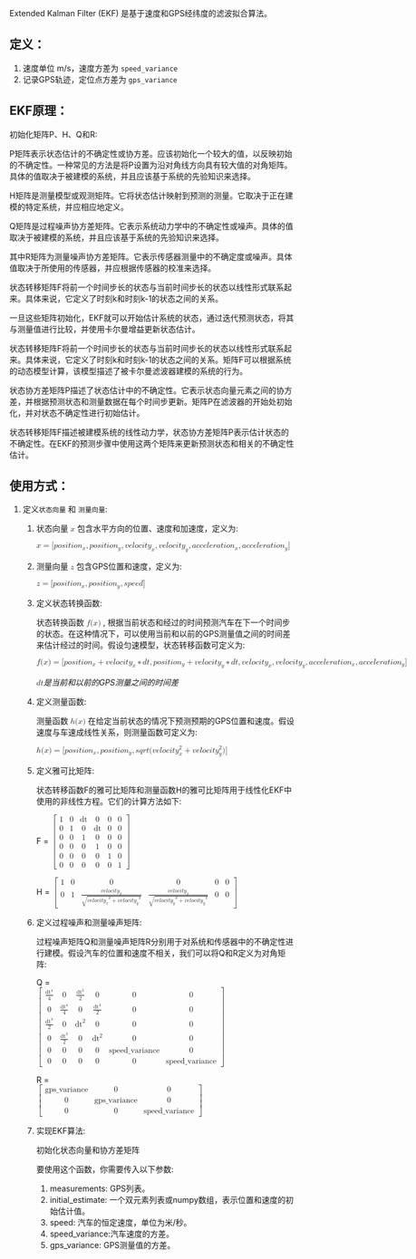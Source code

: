 
Extended Kalman Filter (EKF) 是基于速度和GPS经纬度的滤波拟合算法。

## 定义：
1. 速度单位 m/s，速度方差为 `speed_variance`
1. 记录GPS轨迹，定位点方差为 `gps_variance`

## EKF原理：
初始化矩阵P、H、Q和R:

P矩阵表示状态估计的不确定性或协方差。应该初始化一个较大的值，以反映初始的不确定性。一种常见的方法是将P设置为沿对角线方向具有较大值的对角矩阵。具体的值取决于被建模的系统，并且应该基于系统的先验知识来选择。

H矩阵是测量模型或观测矩阵。它将状态估计映射到预测的测量。它取决于正在建模的特定系统，并应相应地定义。

Q矩阵是过程噪声协方差矩阵。它表示系统动力学中的不确定性或噪声。具体的值取决于被建模的系统，并且应该基于系统的先验知识来选择。

其中R矩阵为测量噪声协方差矩阵。它表示传感器测量中的不确定度或噪声。具体值取决于所使用的传感器，并应根据传感器的校准来选择。

状态转移矩阵F将前一个时间步长的状态与当前时间步长的状态以线性形式联系起来。具体来说，它定义了时刻k和时刻k-1的状态之间的关系。

一旦这些矩阵初始化，EKF就可以开始估计系统的状态，通过迭代预测状态，将其与测量值进行比较，并使用卡尔曼增益更新状态估计。

状态转移矩阵F将前一个时间步长的状态与当前时间步长的状态以线性形式联系起来。具体来说，它定义了时刻k和时刻k-1的状态之间的关系。矩阵F可以根据系统的动态模型计算，该模型描述了被卡尔曼滤波器建模的系统的行为。

状态协方差矩阵P描述了状态估计中的不确定性。它表示状态向量元素之间的协方差，并根据预测状态和测量数据在每个时间步更新。矩阵P在滤波器的开始处初始化，并对状态不确定性进行初始估计。

状态转移矩阵F描述被建模系统的线性动力学，状态协方差矩阵P表示估计状态的不确定性。在EKF的预测步骤中使用这两个矩阵来更新预测状态和相关的不确定性估计。

## 使用方式：
1. 定义`状态向量` 和 `测量向量`:

    1. 状态向量
        <math xmlns="http://www.w3.org/1998/Math/MathML">
        <mi>x</mi>
        </math>
    包含水平方向的位置、速度和加速度，定义为:

        <math xmlns="http://www.w3.org/1998/Math/MathML">
            <mi>x</mi>
            <mo>=</mo>
            <mo stretchy="false">[</mo>
            <mi>p</mi>
            <mi>o</mi>
            <mi>s</mi>
            <mi>i</mi>
            <mi>t</mi>
            <mi>i</mi>
            <mi>o</mi>
            <msub>
                <mi>n</mi>
                <mi>x</mi>
            </msub>
            <mo>,</mo>
            <mi>p</mi>
            <mi>o</mi>
            <mi>s</mi>
            <mi>i</mi>
            <mi>t</mi>
            <mi>i</mi>
            <mi>o</mi>
            <msub>
                <mi>n</mi>
                <mi>y</mi>
            </msub>
            <mo>,</mo>
            <mi>v</mi>
            <mi>e</mi>
            <mi>l</mi>
            <mi>o</mi>
            <mi>c</mi>
            <mi>i</mi>
            <mi>t</mi>
            <msub>
                <mi>y</mi>
                <mi>x</mi>
            </msub>
            <mo>,</mo>
            <mi>v</mi>
            <mi>e</mi>
            <mi>l</mi>
            <mi>o</mi>
            <mi>c</mi>
            <mi>i</mi>
            <mi>t</mi>
            <msub>
                <mi>y</mi>
                <mi>y</mi>
            </msub>
            <mo>,</mo>
            <mi>a</mi>
            <mi>c</mi>
            <mi>c</mi>
            <mi>e</mi>
            <mi>l</mi>
            <mi>e</mi>
            <mi>r</mi>
            <mi>a</mi>
            <mi>t</mi>
            <mi>i</mi>
            <mi>o</mi>
            <msub>
                <mi>n</mi>
                <mi>x</mi>
            </msub>
            <mo>,</mo>
            <mi>a</mi>
            <mi>c</mi>
            <mi>c</mi>
            <mi>e</mi>
            <mi>l</mi>
            <mi>e</mi>
            <mi>r</mi>
            <mi>a</mi>
            <mi>t</mi>
            <mi>i</mi>
            <mi>o</mi>
            <msub>
                <mi>n</mi>
                <mi>y</mi>
            </msub>
            <mo stretchy="false">]</mo>
        </math>
        
    1. 测量向量
        <math xmlns="http://www.w3.org/1998/Math/MathML">
        <mi>z</mi>
        </math>
        包含GPS位置和速度，定义为:

        <math xmlns="http://www.w3.org/1998/Math/MathML">
        <mi>z</mi>
        <mo>=</mo>
        <mo stretchy="false">[</mo>
        <mi>p</mi>
        <mi>o</mi>
        <mi>s</mi>
        <mi>i</mi>
        <mi>t</mi>
        <mi>i</mi>
        <mi>o</mi>
        <msub>
            <mi>n</mi>
            <mi>x</mi>
        </msub>
        <mo>,</mo>
        <mi>p</mi>
        <mi>o</mi>
        <mi>s</mi>
        <mi>i</mi>
        <mi>t</mi>
        <mi>i</mi>
        <mi>o</mi>
        <msub>
            <mi>n</mi>
            <mi>y</mi>
        </msub>
        <mo>,</mo>
        <mi>s</mi>
        <mi>p</mi>
        <mi>e</mi>
        <mi>e</mi>
        <mi>d</mi>
        <mo stretchy="false">]</mo>
        </math>

    1. 定义状态转换函数:

        状态转换函数
        <math xmlns="http://www.w3.org/1998/Math/MathML">
        <mi>f</mi>
        <mi>(</mi>
        <mi>x</mi>
        <mi>)</mi>
        </math>
        , 根据当前状态和经过的时间预测汽车在下一个时间步的状态。在这种情况下，可以使用当前和以前的GPS测量值之间的时间差来估计经过的时间。假设匀速模型，状态转移函数可定义为:

        <math xmlns="http://www.w3.org/1998/Math/MathML">
        <mi>f</mi>
        <mo stretchy="false">(</mo>
        <mi>x</mi>
        <mo stretchy="false">)</mo>
        <mo>=</mo>
        <mo stretchy="false">[</mo>
        <mi>p</mi>
        <mi>o</mi>
        <mi>s</mi>
        <mi>i</mi>
        <mi>t</mi>
        <mi>i</mi>
        <mi>o</mi>
        <msub>
            <mi>n</mi>
            <mi>x</mi>
        </msub>
        <mo>+</mo>
        <mi>v</mi>
        <mi>e</mi>
        <mi>l</mi>
        <mi>o</mi>
        <mi>c</mi>
        <mi>i</mi>
        <mi>t</mi>
        <msub>
            <mi>y</mi>
            <mi>x</mi>
        </msub>
        <mo>&#x2217;</mo>
        <mi>d</mi>
        <mi>t</mi>
        <mo>,</mo>
        <mi>p</mi>
        <mi>o</mi>
        <mi>s</mi>
        <mi>i</mi>
        <mi>t</mi>
        <mi>i</mi>
        <mi>o</mi>
        <msub>
            <mi>n</mi>
            <mi>y</mi>
        </msub>
        <mo>+</mo>
        <mi>v</mi>
        <mi>e</mi>
        <mi>l</mi>
        <mi>o</mi>
        <mi>c</mi>
        <mi>i</mi>
        <mi>t</mi>
        <msub>
            <mi>y</mi>
            <mi>y</mi>
        </msub>
        <mo>&#x2217;</mo>
        <mi>d</mi>
        <mi>t</mi>
        <mo>,</mo>
        <mi>v</mi>
        <mi>e</mi>
        <mi>l</mi>
        <mi>o</mi>
        <mi>c</mi>
        <mi>i</mi>
        <mi>t</mi>
        <msub>
            <mi>y</mi>
            <mi>x</mi>
        </msub>
        <mo>,</mo>
        <mi>v</mi>
        <mi>e</mi>
        <mi>l</mi>
        <mi>o</mi>
        <mi>c</mi>
        <mi>i</mi>
        <mi>t</mi>
        <msub>
            <mi>y</mi>
            <mi>y</mi>
        </msub>
        <mo>,</mo>
        <mi>a</mi>
        <mi>c</mi>
        <mi>c</mi>
        <mi>e</mi>
        <mi>l</mi>
        <mi>e</mi>
        <mi>r</mi>
        <mi>a</mi>
        <mi>t</mi>
        <mi>i</mi>
        <mi>o</mi>
        <msub>
            <mi>n</mi>
            <mi>x</mi>
        </msub>
        <mo>,</mo>
        <mi>a</mi>
        <mi>c</mi>
        <mi>c</mi>
        <mi>e</mi>
        <mi>l</mi>
        <mi>e</mi>
        <mi>r</mi>
        <mi>a</mi>
        <mi>t</mi>
        <mi>i</mi>
        <mi>o</mi>
        <msub>
            <mi>n</mi>
            <mi>y</mi>
        </msub>
        <mo stretchy="false">]</mo>
        </math>
        
        
        _<math xmlns="http://www.w3.org/1998/Math/MathML">
        <mi>d</mi>
        <mi>t</mi>
        </math>是当前和以前的GPS测量之间的时间差_
        
    1. 定义测量函数:
        
        测量函数
        <math xmlns="http://www.w3.org/1998/Math/MathML">
        <mi>h</mi>
        <mi>(</mi>
        <mi>x</mi>
        <mi>)</mi>
        </math>
        在给定当前状态的情况下预测预期的GPS位置和速度。假设速度与车速成线性关系，则测量函数可定义为:

        <math xmlns="http://www.w3.org/1998/Math/MathML">
        <mi>h</mi>
        <mo stretchy="false">(</mo>
        <mi>x</mi>
        <mo stretchy="false">)</mo>
        <mo>=</mo>
        <mo stretchy="false">[</mo>
        <mi>p</mi>
        <mi>o</mi>
        <mi>s</mi>
        <mi>i</mi>
        <mi>t</mi>
        <mi>i</mi>
        <mi>o</mi>
        <msub>
            <mi>n</mi>
            <mi>x</mi>
        </msub>
        <mo>,</mo>
        <mi>p</mi>
        <mi>o</mi>
        <mi>s</mi>
        <mi>i</mi>
        <mi>t</mi>
        <mi>i</mi>
        <mi>o</mi>
        <msub>
            <mi>n</mi>
            <mi>y</mi>
        </msub>
        <mo>,</mo>
        <mi>s</mi>
        <mi>q</mi>
        <mi>r</mi>
        <mi>t</mi>
        <mo stretchy="false">(</mo>
        <mi>v</mi>
        <mi>e</mi>
        <mi>l</mi>
        <mi>o</mi>
        <mi>c</mi>
        <mi>i</mi>
        <mi>t</mi>
        <msubsup>
            <mi>y</mi>
            <mi>x</mi>
            <mn>2</mn>
        </msubsup>
        <mo>+</mo>
        <mi>v</mi>
        <mi>e</mi>
        <mi>l</mi>
        <mi>o</mi>
        <mi>c</mi>
        <mi>i</mi>
        <mi>t</mi>
        <msubsup>
            <mi>y</mi>
            <mi>y</mi>
            <mn>2</mn>
        </msubsup>
        <mo stretchy="false">)</mo>
        <mo stretchy="false">]</mo>
        </math>

    1. 定义雅可比矩阵:

        状态转移函数F的雅可比矩阵和测量函数H的雅可比矩阵用于线性化EKF中使用的非线性方程。它们的计算方法如下:

        F = 
        <math xmlns="http://www.w3.org/1998/Math/MathML">
        <mrow>
            <mo>[</mo>
            <mtable>
            <mtr>
                <mtd><mn>1</mn></mtd>
                <mtd><mn>0</mn></mtd>
                <mtd><mi>dt</mi></mtd>
                <mtd><mn>0</mn></mtd>
                <mtd><mn>0</mn></mtd>
                <mtd><mn>0</mn></mtd>
            </mtr>
            <mtr>
                <mtd><mn>0</mn></mtd>
                <mtd><mn>1</mn></mtd>
                <mtd><mn>0</mn></mtd>
                <mtd><mi>dt</mi></mtd>
                <mtd><mn>0</mn></mtd>
                <mtd><mn>0</mn></mtd>
            </mtr>
            <mtr>
                <mtd><mn>0</mn></mtd>
                <mtd><mn>0</mn></mtd>
                <mtd><mn>1</mn></mtd>
                <mtd><mn>0</mn></mtd>
                <mtd><mn>0</mn></mtd>
                <mtd><mn>0</mn></mtd>
            </mtr>
            <mtr>
                <mtd><mn>0</mn></mtd>
                <mtd><mn>0</mn></mtd>
                <mtd><mn>0</mn></mtd>
                <mtd><mn>1</mn></mtd>
                <mtd><mn>0</mn></mtd>
                <mtd><mn>0</mn></mtd>
            </mtr>
            <mtr>
                <mtd><mn>0</mn></mtd>
                <mtd><mn>0</mn></mtd>
                <mtd><mn>0</mn></mtd>
                <mtd><mn>0</mn></mtd>
                <mtd><mn>1</mn></mtd>
                <mtd><mn>0</mn></mtd>
            </mtr>
            <mtr>
                <mtd><mn>0</mn></mtd>
                <mtd><mn>0</mn></mtd>
                <mtd><mn>0</mn></mtd>
                <mtd><mn>0</mn></mtd>
                <mtd><mn>0</mn></mtd>
                <mtd><mn>1</mn></mtd>
            </mtr>
            </mtable>
            <mo>]</mo>
        </mrow>
        </math>

        H = 
        <math xmlns="http://www.w3.org/1998/Math/MathML">
        <mrow>
            <mo>[</mo>
            <mtable>
            <mtr>
                <mtd><mn>1</mn></mtd>
                <mtd><mn>0</mn></mtd>
                <mtd><mn>0</mn></mtd>
                <mtd><mn>0</mn></mtd>
                <mtd><mn>0</mn></mtd>
                <mtd><mn>0</mn></mtd>
            </mtr>
            <mtr>
                <mtd><mn>0</mn></mtd>
                <mtd><mn>1</mn></mtd>
                <mtd>
                <mfrac>
                    <m>
                    <mi>v</mi>
                    <mi>e</mi>
                    <mi>l</mi>
                    <mi>o</mi>
                    <mi>c</mi>
                    <mi>i</mi>
                    <mi>t</mi>
                    <msub>
                        <mi>y</mi>
                        <mi>x</mi>
                    </msub>
                    </m>
                    <msqrt>
                    <msup>
                        <m>
                    <mi>v</mi>
                    <mi>e</mi>
                    <mi>l</mi>
                    <mi>o</mi>
                    <mi>c</mi>
                    <mi>i</mi>
                    <mi>t</mi>
                    <msub>
                        <mi>y</mi>
                        <mi>x</mi>
                    </msub>
                    </m>
                        <mn>2</mn>
                    </msup>
                    <mo>+</mo>
                    <msup>
                        <m>
                    <mi>v</mi>
                    <mi>e</mi>
                    <mi>l</mi>
                    <mi>o</mi>
                    <mi>c</mi>
                    <mi>i</mi>
                    <mi>t</mi>
                    <msub>
                        <mi>y</mi>
                        <mi>y</mi>
                    </msub>
                    </m>
                        <mn>2</mn>
                    </msup>
                    </msqrt>
                </mfrac>
                </mtd>
                <mtd>
                <mfrac>
                                        <m>
                    <mi>v</mi>
                    <mi>e</mi>
                    <mi>l</mi>
                    <mi>o</mi>
                    <mi>c</mi>
                    <mi>i</mi>
                    <mi>t</mi>
                    <msub>
                        <mi>y</mi>
                        <mi>x</mi>
                    </msub>
                    </m>
                    <msqrt>
                    <msup>
                        <m>
                    <mi>v</mi>
                    <mi>e</mi>
                    <mi>l</mi>
                    <mi>o</mi>
                    <mi>c</mi>
                    <mi>i</mi>
                    <mi>t</mi>
                    <msub>
                        <mi>y</mi>
                        <mi>y</mi>
                    </msub>
                    </m>
                        <mn>2</mn>
                    </msup>
                    <mo>+</mo>
                    <msup>
                        <m>
                    <mi>v</mi>
                    <mi>e</mi>
                    <mi>l</mi>
                    <mi>o</mi>
                    <mi>c</mi>
                    <mi>i</mi>
                    <mi>t</mi>
                    <msub>
                        <mi>y</mi>
                        <mi>y</mi>
                    </msub>
                    </m>
                        <mn>2</mn>
                    </msup>
                    </msqrt>
                </mfrac>
                </mtd>
                <mtd><mn>0</mn></mtd>
                <mtd><mn>0</mn></mtd>
            </mtr>
            </mtable>
            <mo>]</mo>
        </mrow>
        </math>

    1. 定义过程噪声和测量噪声矩阵:
        
        过程噪声矩阵Q和测量噪声矩阵R分别用于对系统和传感器中的不确定性进行建模。假设汽车的位置和速度不相关，我们可以将Q和R定义为对角矩阵:

        Q =  
        <math xmlns="http://www.w3.org/1998/Math/MathML"> 
        <mrow> 
            <mo>[</mo> 
            <mtable> 
            <mtr> 
                <mtd><mfrac><msup><mi>dt</mi><mn>4</mn></msup><mn>4</mn></mfrac></mtd> 
                <mtd><mn>0</mn></mtd> 
                <mtd><mfrac><msup><mi>dt</mi><mn>3</mn></msup><mn>2</mn></mfrac></mtd> 
                <mtd><mn>0</mn></mtd> 
                <mtd><mn>0</mn></mtd> 
                <mtd><mn>0</mn></mtd> 
            </mtr> 
            <mtr> 
                <mtd><mn>0</mn></mtd> 
                <mtd><mfrac><msup><mi>dt</mi><mn>4</mn></msup><mn>4</mn></mfrac></mtd> 
                <mtd><mn>0</mn></mtd> 
                <mtd><mfrac><msup><mi>dt</mi><mn>3</mn></msup><mn>2</mn></mfrac></mtd> 
                <mtd><mn>0</mn></mtd> 
                <mtd><mn>0</mn></mtd> 
            </mtr> 
            <mtr> 
                <mtd><mfrac><msup><mi>dt</mi><mn>3</mn></msup><mn>2</mn></mfrac></mtd> 
                <mtd><mn>0</mn></mtd> 
                <mtd><msup><mi>dt</mi><mn>2</mn></msup></mtd> 
                <mtd><mn>0</mn></mtd> 
                <mtd><mn>0</mn></mtd> 
                <mtd><mn>0</mn></mtd> 
            </mtr> 
            <mtr> 
                <mtd><mn>0</mn></mtd> 
                <mtd><mfrac><msup><mi>dt</mi><mn>3</mn></msup><mn>2</mn></mfrac></mtd> 
                <mtd><mn>0</mn></mtd> 
                <mtd><msup><mi>dt</mi><mn>2</mn></msup></mtd> 
                <mtd><mn>0</mn></mtd> 
                <mtd><mn>0</mn></mtd> 
            </mtr> 
            <mtr> 
                <mtd><mn>0</mn></mtd> 
                <mtd><mn>0</mn></mtd> 
                <mtd><mn>0</mn></mtd> 
                <mtd><mn>0</mn></mtd> 
                <mtd><mi>speed_variance</mi></mtd> 
                <mtd><mn>0</mn></mtd> 
            </mtr> 
            <mtr> 
                <mtd><mn>0</mn></mtd> 
                <mtd><mn>0</mn></mtd> 
                <mtd><mn>0</mn></mtd> 
                <mtd><mn>0</mn></mtd> 
                <mtd><mn>0</mn></mtd> 
                <mtd><mi>speed_variance</mi></mtd> 
            </mtr> 
            </mtable> 
            <mo>]</mo> 
        </mrow> 
        </math> 
        
        R =  
        <math xmlns="http://www.w3.org/1998/Math/MathML"> 
        <mrow> 
            <mo>[</mo> 
            <mtable> 
            <mtr> 
                <mtd><mi>gps_variance</mi></mtd> 
                <mtd><mn>0</mn></mtd> 
                <mtd><mn>0</mn></mtd> 
            </mtr> 
            <mtr> 
                <mtd><mn>0</mn></mtd> 
                <mtd><mi>gps_variance</mi></mtd> 
                <mtd><mn>0</mn></mtd> 
            </mtr> 
            <mtr> 
                <mtd><mn>0</mn></mtd> 
                <mtd><mn>0</mn></mtd> 
                <mtd><mi>speed_variance</mi></mtd> 
            </mtr> 
            </mtable> 
            <mo>]</mo> 
        </mrow> 
        </math>

    1. 实现EKF算法:

        初始化状态向量和协方差矩阵

        

        要使用这个函数，你需要传入以下参数:

        1. measurements: GPS列表。
        1. initial_estimate: 一个双元素列表或numpy数组，表示位置和速度的初始估计值。
        1. speed: 汽车的恒定速度，单位为米/秒。
        1. speed_variance:汽车速度的方差。
        1. gps_variance: GPS测量值的方差。